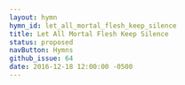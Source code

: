 ```yaml
---
layout: hymn
hymn_id: let_all_mortal_flesh_keep_silence
title: Let All Mortal Flesh Keep Silence
status: proposed
navButton: Hymns
github_issue: 64
date: 2016-12-18 12:00:00 -0500
---
```

